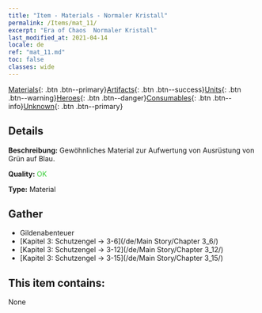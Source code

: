 ```yaml
---
title: "Item - Materials - Normaler Kristall"
permalink: /Items/mat_11/
excerpt: "Era of Chaos  Normaler Kristall"
last_modified_at: 2021-04-14
locale: de
ref: "mat_11.md"
toc: false
classes: wide
---
```

 [Materials](/de/Items/){: .btn .btn--primary}[Artifacts](/de/Items/Artifacts/){: .btn .btn--success}[Units](/de/Items/Units/){: .btn .btn--warning}[Heroes](/de/Items/Heroes/){: .btn .btn--danger}[Consumables](/de/Items/Consumables/){: .btn .btn--info}[Unknown](/de/Items/Unknown/){: .btn .btn--primary}

## Details
 **Beschreibung:** Gewöhnliches Material zur Aufwertung von Ausrüstung von Grün auf Blau.

 **Quality:** <span style="color: #32CD32">OK</span>

 **Type:** Material

## Gather

*    Gildenabenteuer 
*    [Kapitel 3: Schutzengel -> 3-6](/de/Main Story/Chapter 3_6/) 
*    [Kapitel 3: Schutzengel -> 3-12](/de/Main Story/Chapter 3_12/) 
*    [Kapitel 3: Schutzengel -> 3-15](/de/Main Story/Chapter 3_15/) 

## This item contains:

  None

